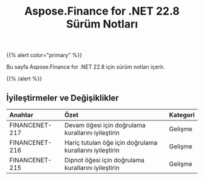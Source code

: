 ﻿---
title: Aspose.Finance for .NET 22.8 Sürüm Notları
type: docs
weight: 19
url: /tr/net/aspose-finance-for-net-22-8-release-notes/
---
{{% alert color="primary" %}}

Bu sayfa Aspose.Finance for .NET 22.8 için sürüm notları içerir.

{{% /alert %}}

## **İyileştirmeler ve Değişiklikler**

|**Anahtar**|**Özet**|**Kategori**|
|:- |:- |:- |
|FINANCENET-217| Devam öğesi için doğrulama kurallarını iyileştirin|Gelişme|
|FINANCENET-216| Hariç tutulan öğe için doğrulama kurallarını iyileştirin|Gelişme|
|FINANCENET-215| Dipnot öğesi için doğrulama kurallarını iyileştirin|Gelişme|
